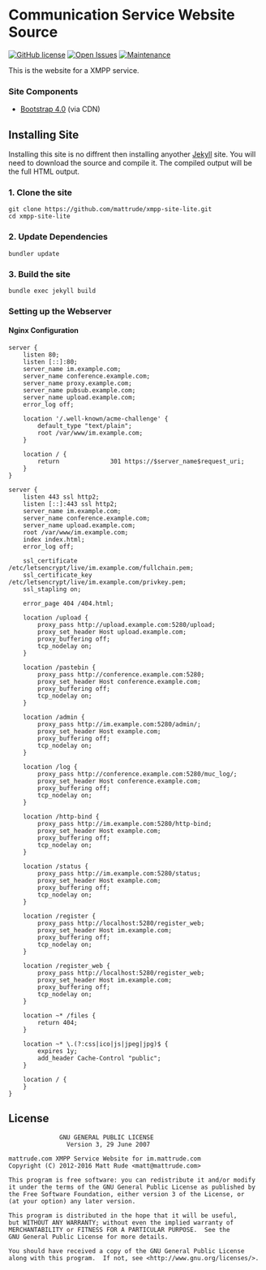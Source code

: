 # Communication Service Website Source

[![GitHub license](https://img.shields.io/github/license/mattrude/xmpp-site-lite.svg)](https://github.com/mattrude/xmpp-site-lite/blob/master/LICENSE) [![Open Issues](https://img.shields.io/github/issues-raw/mattrude/xmpp-site-lite.svg)](https://github.com/mattrude/xmpp-site-lite/issues) [![Maintenance](https://img.shields.io/maintenance/yes/2018.svg)](http://github.com/mattrude/xmpp-site-lite)

This is the website for a XMPP service.

### Site Components 

* [Bootstrap 4.0](https://getbootstrap.com/) (via CDN)

## Installing Site

Installing this site is no diffrent then installing anyother [Jekyll](https://jekyllrb.com/) site.  You will need to download the source and compile it.  The compiled output will be the full HTML output.

### 1. Clone the site

    git clone https://github.com/mattrude/xmpp-site-lite.git
    cd xmpp-site-lite

### 2. Update Dependencies

    bundler update

### 3. Build the site

    bundle exec jekyll build

### Setting up the Webserver

#### Nginx Configuration

    server {
        listen 80;
        listen [::]:80;
        server_name im.example.com;
        server_name conference.example.com;
        server_name proxy.example.com;
        server_name pubsub.example.com;
        server_name upload.example.com;
        error_log off;

        location '/.well-known/acme-challenge' {
            default_type "text/plain";
            root /var/www/im.example.com;
        }

        location / {
            return              301 https://$server_name$request_uri;
        }
    }

    server {
        listen 443 ssl http2;
        listen [::]:443 ssl http2;
        server_name im.example.com;
        server_name conference.example.com;
        server_name upload.example.com;
        root /var/www/im.example.com;
        index index.html;
        error_log off;

        ssl_certificate         /etc/letsencrypt/live/im.example.com/fullchain.pem;
        ssl_certificate_key     /etc/letsencrypt/live/im.example.com/privkey.pem;
        ssl_stapling on;

        error_page 404 /404.html;

        location /upload {
            proxy_pass http://upload.example.com:5280/upload;
            proxy_set_header Host upload.example.com;
            proxy_buffering off;
            tcp_nodelay on;
        }

        location /pastebin {
            proxy_pass http://conference.example.com:5280;
            proxy_set_header Host conference.example.com;
            proxy_buffering off;
            tcp_nodelay on;
        }

        location /admin {
            proxy_pass http://im.example.com:5280/admin/;
            proxy_set_header Host example.com;
            proxy_buffering off;
            tcp_nodelay on;
        }

        location /log {
            proxy_pass http://conference.example.com:5280/muc_log/;
            proxy_set_header Host conference.example.com;
            proxy_buffering off;
            tcp_nodelay on;
        }

        location /http-bind {
            proxy_pass http://im.example.com:5280/http-bind;
            proxy_set_header Host example.com;
            proxy_buffering off;
            tcp_nodelay on;
        }

        location /status {
            proxy_pass http://im.example.com:5280/status;
            proxy_set_header Host example.com;
            proxy_buffering off;
            tcp_nodelay on;
        }

        location /register {
            proxy_pass http://localhost:5280/register_web;
            proxy_set_header Host im.example.com;
            proxy_buffering off;
            tcp_nodelay on;
        }

        location /register_web {
            proxy_pass http://localhost:5280/register_web;
            proxy_set_header Host im.example.com;
            proxy_buffering off;
            tcp_nodelay on;
        }

        location ~* /files {
            return 404;
        }

        location ~* \.(?:css|ico|js|jpeg|jpg)$ {
            expires 1y;
            add_header Cache-Control "public";
        }

        location / {
        }
    }

## License

                  GNU GENERAL PUBLIC LICENSE
                    Version 3, 29 June 2007

    mattrude.com XMPP Service Website for im.mattrude.com
    Copyright (C) 2012-2016 Matt Rude <matt@mattrude.com>

    This program is free software: you can redistribute it and/or modify
    it under the terms of the GNU General Public License as published by
    the Free Software Foundation, either version 3 of the License, or
    (at your option) any later version.

    This program is distributed in the hope that it will be useful,
    but WITHOUT ANY WARRANTY; without even the implied warranty of
    MERCHANTABILITY or FITNESS FOR A PARTICULAR PURPOSE.  See the
    GNU General Public License for more details.

    You should have received a copy of the GNU General Public License
    along with this program.  If not, see <http://www.gnu.org/licenses/>.

